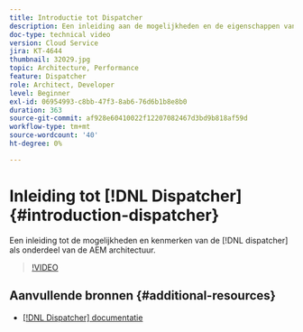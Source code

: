 ```yaml
---
title: Introductie tot Dispatcher
description: Een inleiding aan de mogelijkheden en de eigenschappen van de verzender als deel van de AEM architectuur.
doc-type: technical video
version: Cloud Service
jira: KT-4644
thumbnail: 32029.jpg
topic: Architecture, Performance
feature: Dispatcher
role: Architect, Developer
level: Beginner
exl-id: 06954993-c8bb-47f3-8ab6-76d6b1b8e8b0
duration: 363
source-git-commit: af928e60410022f12207082467d3bd9b818af59d
workflow-type: tm+mt
source-wordcount: '40'
ht-degree: 0%

---
```


# Inleiding tot [!DNL Dispatcher] {#introduction-dispatcher}

Een inleiding tot de mogelijkheden en kenmerken van de [!DNL dispatcher] als onderdeel van de AEM architectuur.

>[!VIDEO](https://video.tv.adobe.com/v/32029?quality=12&learn=on)

## Aanvullende bronnen {#additional-resources}

* [[!DNL Dispatcher] documentatie](https://experienceleague.adobe.com/docs/experience-manager-dispatcher/using/dispatcher.html)
